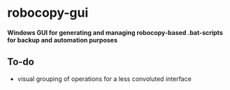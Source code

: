 # robocopy-gui

#### Windows GUI for generating and managing robocopy-based .bat-scripts for backup and automation purposes 


## To-do

- visual grouping of operations for a less convoluted interface
